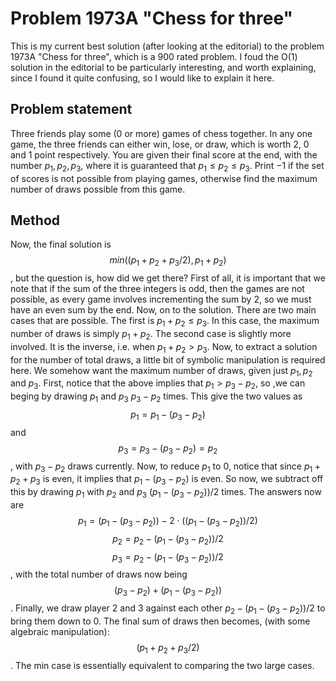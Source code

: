 # Problem 1973A "Chess for three"
This is my current best solution (after looking at the editorial) to the problem 1973A "Chess for three", which is a 900 rated problem. I foud the O(1) solution in the editorial to be particularly interesting, and worth explaining, since I found it quite confusing, so I would like to explain it here.

## Problem statement
Three friends play some ($0$ or more) games of chess together. In any one game, the three friends can either win, lose, or draw, which is worth $2$, $0$ and $1$ point respectively. You are given their final score at the end, with the number $p_1, p_2, p_3$, where it is guaranteed that $p_1 \leq p_2 \leq p_3$. Print $-1$ if the set of scores is not possible from playing games, otherwise find the maximum number of draws possible from this game.

## Method
Now, the final solution is $$ min((p_1 + p_2 + p_3 / 2), p_1 + p_2)$$, but the question is, how did we get there? First of all, it is important that we note that if the sum of the three integers is odd, then the games are not possible, as every game involves incrementing the sum by $2$, so we must have an even sum by the end. Now, on to the solution. There are two main cases that are possible. The first is $p_1 + p_2 \leq p_3$. In this case, the maximum number of draws is simply $p_1 + p_2$. The second case is slightly more involved. It is the inverse, i.e. when $p_1 + p_2 > p_3$. Now, to extract a solution for the number of total draws, a little bit of symbolic manipulation is required here. We somehow want the maximum number of draws, given just $p_1, p_2$ and $p_3$. First, notice that the above implies that $p_1 > p_3 - p_2$, so ,we can beging by drawing $p_1$ and $p_3$ $p_3 - p_2$ times. This give the two values as $$p_1 = p_1 - (p_3 - p_2)$$ and $$p_3 = p_3 - (p_3 - p_2) = p_2$$, with $p_3 - p_2$ draws currently. Now, to reduce $p_1$ to $0$, notice that since $p_1 + p_2 + p_3$ is even, it implies that $p_1 - (p_3 - p_2)$ is even. So now, we subtract off this by drawing $p_1$ with $p_2$ and $p_3$ $(p_1 - (p_3 - p_2)) / 2$ times. The answers now are $$p_1 = (p_1 - (p_3 - p_2)) - 2 \cdot ((p_1 - (p_3 - p_2)) / 2)$$ $$p_2 = p_2 - (p_1 - (p_3 - p_2)) / 2$$ $$p_3 = p_2 - (p_1 - (p_3 - p_2)) / 2$$, with the total number of draws now being $$(p_3 - p_2) + (p_1 - (p_3 - p_2))$$. Finally, we draw player 2 and 3 against each other $p_2 - (p_1 - (p_3 - p_2)) / 2$ to bring them down to 0. The final sum of draws then becomes, (with some algebraic manipulation): $$(p_1 + p_2 + p_3 / 2)$$. The min case is essentially equivalent to comparing the two large cases.